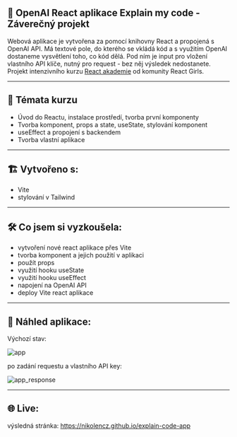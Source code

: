## 🧭  OpenAI React aplikace Explain my code - Záverečný projekt

Webová aplikace je vytvořena za pomocí knihovny React a propojená s OpenAI API. Má textové pole, do kterého se vkládá kód a s využitím OpenAI dostaneme vysvětlení toho, co kód dělá. Pod ním je input pro vložení vlastního API klíče, nutný pro request - bez něj výsledek nedostanete.
Projekt intenzivního kurzu [React akademie](https://reactgirls.com/akademie) od komunity React Girls.

---

## 📜 Témata kurzu

- Úvod do Reactu, instalace prostředí, tvorba první komponenty
- Tvorba komponent, props a state, useState, stylování komponent
- useEffect a propojení s backendem
- Tvorba vlastní aplikace

---

## 🏗️ Vytvořeno s:

- Vite
- stylování v Tailwind

---

## 🛠️ Co jsem si vyzkoušela:

- vytvoření nové react aplikace přes Vite
- tvorba komponent a jejich použití v aplikaci
- použít props
- využití hooku useState
- využití hooku useEffect
- napojení na OpenAI API
- deploy Vite react aplikace

---


 ## 👀 Náhled aplikace:

Výchozí stav:

![app](https://github.com/NikoLenCZ/explain-code-app/assets/55710950/7118f6fe-acc4-4cd7-8076-484eed7fffb6)



po zadání requestu a vlastního API key:

![app_response](https://github.com/NikoLenCZ/explain-code-app/assets/55710950/605ab382-fb0a-4b3f-b1c6-302e9c1acb9d)



---

 ## 🌐 Live:

výsledná stránka: https://nikolencz.github.io/explain-code-app


